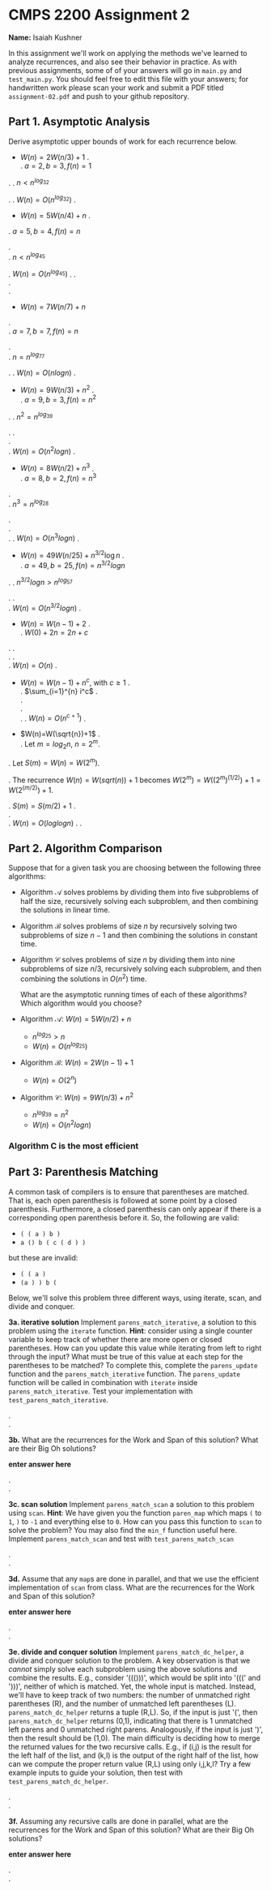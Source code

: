 # CMPS 2200 Assignment 2

**Name:** Isaiah Kushner

In this assignment we'll work on applying the methods we've learned to analyze recurrences, and also see their behavior
in practice. As with previous
assignments, some of of your answers will go in `main.py` and `test_main.py`. You
should feel free to edit this file with your answers; for handwritten
work please scan your work and submit a PDF titled `assignment-02.pdf`
and push to your github repository.


## Part 1. Asymptotic Analysis

Derive asymptotic upper bounds of work for each recurrence below.

* $W(n)=2W(n/3)+1$
.  
.  $a=2, b=3, f(n)=1$

. 
.  $n < n^{log_32}$

. 
.  $W(n)=O(n^{log_32})$
. 
 
* $W(n)=5W(n/4)+n$
.  

. $a=5, b=4, f(n)=n$

.  
.  $n < n^{log_45}$


.  $W(n)=O(n^{log_45})$
. 
.  
.  
. 

* $W(n)=7W(n/7)+n$

.  
. $a=7, b=7, f(n)=n$

.  
.  $n=n^{log_77}$

. 
.  $W(n)=O(nlogn)$
.

* $W(n)=9W(n/3)+n^2$
.  
. $a=9, b=3, f(n)=n^2$

. 
.  $n^2=n^{log_39}$

. 
.  
.  
.  $W(n)=O(n^2logn)$
.

* $W(n)=8W(n/2)+n^3$
.  
. $a=8, b=2, f(n)=n^3$

.  
.  $n^3=n^{log_28}$

.  
.  
. 
.  $W(n)=O(n^3logn)$
. 


* $W(n)=49W(n/25)+n^{3/2}\log n$
.  
.  $a=49, b=25, f(n)=n^{3/2}logn$

. 
.  $n^{3/2}logn>n^{log_57}$

. 
.  
.  $W(n)=O(n^{3/2}logn)$
.  

* $W(n)=W(n-1)+2$
.  
.  $W(0) + 2n = 2n + c$

. 
.  
. 
.  
.  $W(n)=O(n)$
.  

* $W(n)= W(n-1)+n^c$, with $c\geq 1$
.  
.  $\sum_{i=1}^{n} i^c$
.  
.  
.  
. 
.  $W(n)=O(n^{c+1})$
. 

* $W(n)=W(\sqrt{n})+1$
.  
.  Let $m = log_2n$, $n = 2^m$.

.  Let $S(m) = W(n) = W(2^m)$.

.  The recurrence $W(n) = W(sqrt(n)) + 1$ becomes $W(2^m) = W((2^m)^(1/2)) + 1 = W(2^(m/2)) + 1$.

.  $S(m) = S(m/2) + 1$
.  
.  
.  $W(n)=O(loglogn)$
. 
. 


## Part 2. Algorithm Comparison

Suppose that for a given task you are choosing between the following three algorithms:

  * Algorithm $\mathcal{A}$ solves problems by dividing them into
      five subproblems of half the size, recursively solving each
      subproblem, and then combining the solutions in linear time.
    
  * Algorithm $\mathcal{B}$ solves problems of size $n$ by
      recursively solving two subproblems of size $n-1$ and then
      combining the solutions in constant time.
    
  * Algorithm $\mathcal{C}$ solves problems of size $n$ by dividing
      them into nine subproblems of size $n/3$, recursively solving
      each subproblem, and then combining the solutions in $O(n^2)$
      time.

    What are the asymptotic running times of each of these algorithms?
    Which algorithm would you choose?


* Algorithm $\mathcal{A}$: $W(n)=5W(n/2)+n$
    - $n^{log_25} > n$
    - $W(n)=O(n^{log_25})$

* Algorithm $\mathcal{B}$: $W(n)=2W(n-1)+1$
    - $W(n)=O(2^n)$

* Algorithm $\mathcal{C}$: $W(n)=9W(n/3)+n^2$
    - $n^{log_39} = n^2$
    - $W(n)=O(n^2logn)$

### Algorithm C is the most efficient


## Part 3: Parenthesis Matching

A common task of compilers is to ensure that parentheses are matched. That is, each open parenthesis is followed at some point by a closed parenthesis. Furthermore, a closed parenthesis can only appear if there is a corresponding open parenthesis before it. So, the following are valid:

- `( ( a ) b )`
- `a () b ( c ( d ) )`

but these are invalid:

- `( ( a )`
- `(a ) ) b (`

Below, we'll solve this problem three different ways, using iterate, scan, and divide and conquer.

**3a. iterative solution** Implement `parens_match_iterative`, a solution to this problem using the `iterate` function. **Hint**: consider using a single counter variable to keep track of whether there are more open or closed parentheses. How can you update this value while iterating from left to right through the input? What must be true of this value at each step for the parentheses to be matched? To complete this, complete the `parens_update` function and the `parens_match_iterative` function. The `parens_update` function will be called in combination with `iterate` inside `parens_match_iterative`. Test your implementation with `test_parens_match_iterative`.


.  
. 



**3b.** What are the recurrences for the Work and Span of this solution? What are their Big Oh solutions?

**enter answer here**

.  
. 



**3c. scan solution** Implement `parens_match_scan` a solution to this problem using `scan`. **Hint**: We have given you the function `paren_map` which maps `(` to `1`, `)` to `-1` and everything else to `0`. How can you pass this function to `scan` to solve the problem? You may also find the `min_f` function useful here. Implement `parens_match_scan` and test with `test_parens_match_scan`

.  
. 



**3d.** Assume that any `map`s are done in parallel, and that we use the efficient implementation of `scan` from class. What are the recurrences for the Work and Span of this solution? 

**enter answer here**

.  
.  




**3e. divide and conquer solution** Implement `parens_match_dc_helper`, a divide and conquer solution to the problem. A key observation is that we *cannot* simply solve each subproblem using the above solutions and combine the results. E.g., consider '((()))', which would be split into '(((' and ')))', neither of which is matched. Yet, the whole input is matched. Instead, we'll have to keep track of two numbers: the number of unmatched right parentheses (R), and the number of unmatched left parentheses (L). `parens_match_dc_helper` returns a tuple (R,L). So, if the input is just '(', then `parens_match_dc_helper` returns (0,1), indicating that there is 1 unmatched left parens and 0 unmatched right parens. Analogously, if the input is just ')', then the result should be (1,0). The main difficulty is deciding how to merge the returned values for the two recursive calls. E.g., if (i,j) is the result for the left half of the list, and (k,l) is the output of the right half of the list, how can we compute the proper return value (R,L) using only i,j,k,l? Try a few example inputs to guide your solution, then test with `test_parens_match_dc_helper`.



.  
. 





**3f.** Assuming any recursive calls are done in parallel, what are the recurrences for the Work and Span of this solution? What are their Big Oh solutions?

**enter answer here**

.  
. 


 
 


